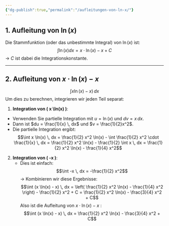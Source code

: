 ```yaml
---
{"dg-publish":true,"permalink":"/aufleitungen-von-ln-x/"}
---
```


## 1. Aufleitung von $\ln(x)$
Die Stammfunktion (oder das unbestimmte Integral) von $\ln(x)$ ist:
$$\int \ln(x)dx = x \cdot \ln(x) - x + C$$
 → $C$ ist dabei die Integrationskonstante.
___
## 2. Aufleitung von $x \cdot \ln(x) - x$ 
$$\int x \ln(x) - x) \, dx$$
Um dies zu berechnen, integrieren wir jeden Teil separat:
1. **Integration von \( x \ln(x) \)**:
- Verwenden Sie partielle Integration mit $u = \ln(x)$ und $dv = x \, dx$.
- Dann ist $du = \frac{1}{x} \, dx$ und $v = \frac{1}{2}x^2$.
- Die partielle Integration ergibt:
$$\int x \ln(x) \, dx = \frac{1}{2} x^2 \ln(x) - \int \frac{1}{2} x^2 \cdot \frac{1}{x} \, dx = \frac{1}{2} x^2 \ln(x) - \frac{1}{2} \int x \, dx = \frac{1}{2} x^2 \ln(x) - \frac{1}{4} x^2$$
2. **Integration von \( -x \)**:
   - Dies ist einfach:
$$\int -x \, dx = -\frac{1}{2} x^2$$
→ Kombinieren wir diese Ergebnisse:
$$\int (x \ln(x) - x) \, dx = \left( \frac{1}{2} x^2 \ln(x) - \frac{1}{4} x^2 \right) - \frac{1}{2} x^2 + C = \frac{1}{2} x^2 \ln(x) - \frac{3}{4} x^2 + C$$
Also ist die Aufleitung von $x \cdot \ln(x) - x$ :
$$\int (x \ln(x) - x) \, dx = \frac{1}{2} x^2 \ln(x) - \frac{3}{4} x^2 + C$$